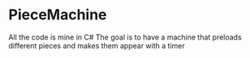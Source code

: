 # PieceMachine
All the code is mine in C#
The goal is to have a machine that preloads different pieces and makes them appear with a timer 

